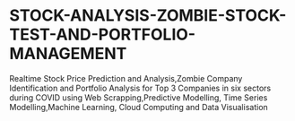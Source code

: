 # STOCK-ANALYSIS-ZOMBIE-STOCK-TEST-AND-PORTFOLIO-MANAGEMENT
Realtime Stock Price Prediction and Analysis,Zombie Company Identification and Portfolio Analysis for Top 3 Companies in six sectors during COVID using Web Scrapping,Predictive Modelling, Time Series Modelling,Machine Learning, Cloud Computing and Data Visualisation 
